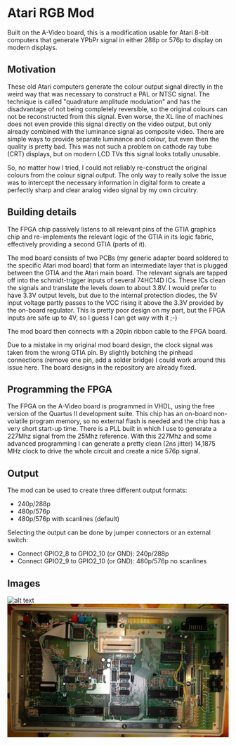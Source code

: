 # Atari RGB Mod

Built on the A-Video board, this is a modification usable for Atari 8-bit 
computers that generate YPbPr signal in either 288p or 576p to display on
modern displays.

## Motivation

These old Atari computers generate the colour output signal directly in the weird way that was
necessary to construct a PAL or NTSC signal. The technique is called "quadrature amplitude modulation" and has the
disadvantage of not being completely reversible, so the original colours can not be reconstructed from this
signal.
Even worse, the XL line of machines does not even provide this signal directly on the video output, but
only already combined with the luminance signal as composite video. There are simple ways to provide 
separate luminance and colour, but even then the quality is pretty bad. 
This was not such a problem on cathode ray tube (CRT) displays, but on modern LCD TVs this signal looks totally
unusable.

So, no matter how I tried, I could not reliably re-construct the original colours from the colour signal output. 
The only way to really solve the issue was to intercept the necessary information in digital form to 
create a perfectly sharp and clear analog video signal by my own circuitry. 

## Building details

The FPGA chip passively listens to all relevant pins of the GTIA graphics chip and re-implements the 
relevant logic of the GTIA in its logic fabric, effectively providing a second GTIA (parts of it).

The mod board consists of two PCBs (my generic adapter board soldered to the specific Atari mod board)
that form an intermediate layer that is plugged between the GTIA and the Atari main board.
The relevant signals are tapped off into the schmidt-trigger inputs of several
74HC14D ICs. These ICs clean the signals and translate the levels down to about 3.8V.
I would prefer to have 3.3V output levels, but due to the internal protection diodes, the 5V input
voltage partly passes to the VCC rising it above the 3.3V provided by the on-board regulator.
This is pretty poor design on my part, but the FPGA inputs are safe up to 4V, so I guess I can get way 
with it ;-)

The mod board then connects with a 20pin ribbon cable to the FPGA board.

Due to a mistake in my original mod board design, the clock signal was taken from the wrong 
GTIA pin. By slightly botching the pinhead connections (remove one pin, add a solder bridge)
I could work around this issue here. The board designs in the repository are already fixed.

## Programming the FPGA

The FPGA on the A-Video board is programmed in VHDL, using the free version of the Quartus II development suite.
This chip has an on-board non-volatile program memory, so no external flash is needed and the chip has
a very short start-up time. There is a PLL built in which I use to generate a 227Mhz signal from the 25Mhz reference.
With this 227Mhz and some advanced  programming I can generate a pretty clean (2ns jitter) 14,1875 MHz
clock to drive the whole circuit and create a nice 576p signal.

## Output

The mod can be used to create three different output formats:
* 240p/288p
* 480p/576p
* 480p/576p with scanlines (default)

Selecting the output can be done by jumper connectors or an external switch:
* Connect GPIO2_8 to GPIO2_10 (or GND): 240p/288p
* Connect GPIO2_9 to GPIO2_10 (or GND): 480p/576p no scanlines

## Images
![alt text](doc/modboards.jpg "Installation of the two mod boards")
![alt text](doc/overview.jpg "Overview over the whole system")

